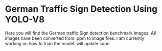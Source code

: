 
# German Traffic Sign Detection Using YOLO-V8

Here you will find the German traffic Sign detection benchmark images. All images have been converted from .ppm to image files. I am currently working on how to trian the model. will update soon
